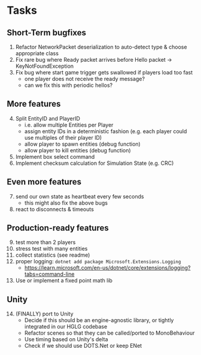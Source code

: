 # Tasks

## Short-Term bugfixes
1. Refactor NetworkPacket deserialization to auto-detect type & choose appropriate class
2. Fix rare bug where Ready packet arrives before Hello packet -> KeyNotFoundException
3. Fix bug where start game trigger gets swallowed if players load too fast
   - one player does not receive the ready message?
   - can we fix this with periodic hellos?

## More features
4. Split EntityID and PlayerID
   - i.e. allow multiple Entities per Player
   - assign entity IDs in a deterministic fashion (e.g. each player could use multiples of their player ID)
   - allow player to spawn entities (debug function)
   - allow player to kill entities (debug function)
5. Implement box select command
6. Implement checksum calculation for Simulation State (e.g. CRC)

## Even more features
7. send our own state as heartbeat every few seconds
    - this might also fix the above bugs
8. react to disconnects & timeouts

## Production-ready features
9. test more than 2 players
10. stress test with many entities
11. collect statistics (see readme)
12. proper logging: `dotnet add package Microsoft.Extensions.Logging`
    - https://learn.microsoft.com/en-us/dotnet/core/extensions/logging?tabs=command-line
13. Use or implement a fixed point math lib

## Unity
14. (FINALLY) port to Unity
    - Decide if this should be an engine-agnostic library, or tightly integrated in our HGLG codebase
    - Refactor scenes so that they can be called/ported to MonoBehaviour
    - Use timing based on Unity's delta
    - Check if we should use DOTS.Net or keep ENet